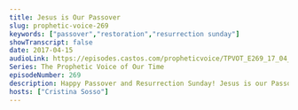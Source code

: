 ```yaml
---
title: Jesus is Our Passover
slug: prophetic-voice-269
keywords: ["passover","restoration","resurrection sunday"]
showTranscript: false
date: 2017-04-15
audioLink: https://episodes.castos.com/propheticvoice/TPVOT_E269_17_04_15-16_Jesus_is_Our_Passover.mp3
Series: The Prophetic Voice of Our Time
episodeNumber: 269
description: Happy Passover and Resurrection Sunday! Jesus is our Passover Lamb.
hosts: ["Cristina Sosso"]
---
```

